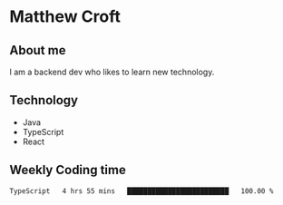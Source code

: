 # Matthew Croft

## About me
I am a backend dev who likes to learn new technology. 

## Technology
- Java
- TypeScript
- React

## Weekly Coding time
<!--START_SECTION:waka-->

```txt
TypeScript   4 hrs 55 mins   █████████████████████████   100.00 %
```

<!--END_SECTION:waka-->
